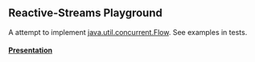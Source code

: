 ##  Reactive-Streams Playground

A attempt to implement [java.util.concurrent.Flow](https://docs.oracle.com/javase/9/docs/api/java/util/concurrent/Flow.html). See examples in tests.

#### [Presentation](https://slides.com/maximeleprince/reactive-stream/)
